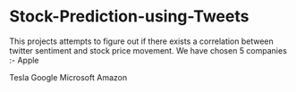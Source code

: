 # Stock-Prediction-using-Tweets

This projects attempts to figure out if there exists a correlation between twitter sentiment and stock price movement.
We have chosen 5 companies :-
Apple

Tesla
Google
Microsoft
Amazon
